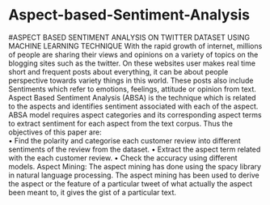 # Aspect-based-Sentiment-Analysis
#ASPECT BASED SENTIMENT ANALYSIS ON TWITTER DATASET USING MACHINE LEARNING TECHNIQUE
With the rapid growth of internet, millions of people are sharing their views and opinions on a variety of topics on the blogging sites such as the twitter. On these websites user makes real time short and frequent posts about everything, it can be about people perspective towards variety things in this world. These posts also include Sentiments which refer to emotions, feelings, attitude or opinion from text.
Aspect Based Sentiment Analysis (ABSA) is the technique which is related to the aspects and identifies sentiment associated with each of the aspect. ABSA model requires aspect categories and its corresponding aspect terms to extract sentiment for each aspect from the text corpus. Thus the objectives of this paper are:  
• Find the polarity  and categorise each customer review into different sentiments of the review from the dataset. 
• Extract the aspect term related with the each customer review. 
• Check the accuracy using different models.
 Aspect Mining: 
The aspect mining has done using the spacy library in natural language processing. The aspect mining has been used to derive the aspect or the feature of a particular tweet of what actually the aspect been meant to, it gives the gist of a particular text. 
